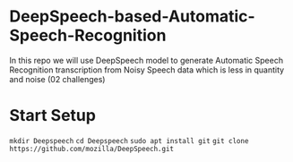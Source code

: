 # DeepSpeech-based-Automatic-Speech-Recognition
In this repo we will use DeepSpeech model to generate Automatic Speech Recognition transcription from Noisy Speech data  which is less in quantity and noise (02 challenges)

# Start Setup
`
mkdir Deepspeech
`
`
cd Deepspeech
`
`
sudo apt install git
`
`
git clone https://github.com/mozilla/DeepSpeech.git
`
